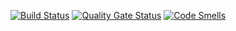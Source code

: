 [![Build Status](https://travis-ci.org/ksvetova/task1.svg?branch=master)](https://travis-ci.org/github/ksvetova/task1)
[![Quality Gate Status](https://sonarcloud.io/api/project_badges/measure?project=ksvetova_task1&metric=alert_status)](https://sonarcloud.io/dashboard?id=ksvetova_task1)
[![Code Smells](https://sonarcloud.io/api/project_badges/measure?project=ksvetova_task1&metric=code_smells)](https://sonarcloud.io/dashboard?id=ksvetova_task1)
